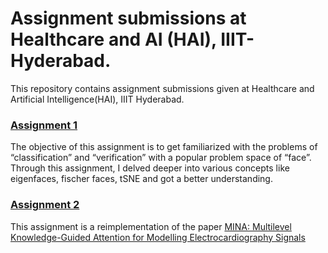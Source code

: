 # Assignment submissions at Healthcare and AI (HAI), IIIT-Hyderabad.
This repository contains assignment submissions given at Healthcare and Artificial Intelligence(HAI), IIIT Hyderabad.

### [Assignment 1](https://github.com/Anjali-Kadiyala/HAI-IIITH-Assignments/blob/main/HAI-Assignment-1)

The objective of this assignment is to get familiarized with the problems of “classification” and “verification” with a popular problem space of “face”. Through this assignment, I delved deeper into various concepts like eigenfaces, fischer faces, tSNE and got a better understanding. 

### [Assignment 2](https://github.com/Anjali-Kadiyala/HAI-IIITH-Assignments/tree/main/HAI-Assignment-2)

This assignment is a reimplementation of the paper [MINA: Multilevel Knowledge-Guided Attention for Modelling Electrocardiography Signals](https://arxiv.org/pdf/1905.11333.pdf)
